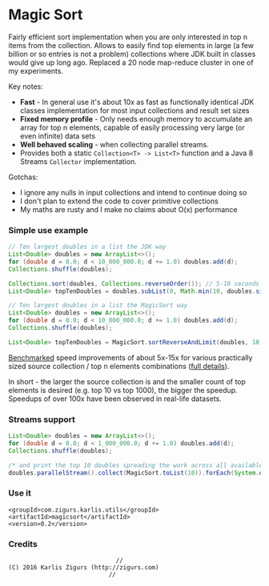 # Magic Sort

Fairly efficient sort implementation when you are only interested in top n items from the collection. Allows to easily find top elements in large (a few billion or so entries is not a problem) collections where JDK built in classes would give up long ago. Replaced a 20 node map-reduce cluster in one of my experiments.

Key notes:

- **Fast** - In general use it's about 10x as fast as functionally identical JDK classes implementation for most input collections and result set sizes
- **Fixed memory profile** - Only needs enough memory to accumulate an array for top n elements, capable of easily processing very large (or even infinite) data sets
- **Well behaved scaling** - when collecting parallel streams.
- Provides both a static `Collection<T> -> List<T>` function and a Java 8 Streams `Collector` implementation.

Gotchas:

- I ignore any nulls in input collections and intend to continue doing so
- I don't plan to extend the code to cover primitive collections
- My maths are rusty and I make no claims about O(x) performance

### Simple use example

```java
// Ten largest doubles in a list the JDK way
List<Double> doubles = new ArrayList<>();
for (double d = 0.0; d < 10_000_000.0; d += 1.0) doubles.add(d);
Collections.shuffle(doubles);

Collections.sort(doubles, Collections.reverseOrder()); // 5-10 seconds on a typical desktop
List<Double> topTenDoubles = doubles.subList(0, Math.min(10, doubles.size()));
```
```java
// Ten largest doubles in a list the MagicSort way
List<Double> doubles = new ArrayList<>();
for (double d = 0.0; d < 10_000_000.0; d += 1.0) doubles.add(d);
Collections.shuffle(doubles);

List<Double> topTenDoubles = MagicSort.sortReverseAndLimit(doubles, 10); // About 25 times faster
```
[Benchmarked](https://github.com/karliszigurs/MagicSortBenchmarks) speed improvements of about 5x-15x for various practically sized source collection / top n elements combinations ([full details](https://github.com/karliszigurs/MagicSortBenchmarks/blob/master/results/20161104-0.2-SNAPSHOT/summary.csv)).

In short - the larger the source collection is and the smaller count of top elements is desired (e.g. top 10 vs top 1000), the bigger the speedup. Speedups of over 100x have been observed in real-life datasets.

### Streams support

```java
List<Double> doubles = new ArrayList<>();
for (double d = 0.0; d < 1_000_000.0; d += 1.0) doubles.add(d);
Collections.shuffle(doubles);

/* and print the top 10 doubles spreading the work across all available cpu cores */
doubles.parallelStream().collect(MagicSort.toList(10)).forEach(System.out::println);
```

### Use it

```maven
<groupId>com.zigurs.karlis.utils</groupId>
<artifactId>magicsort</artifactId>
<version>0.2</version>
```

### Credits

```
                              //
(C) 2016 Karlis Zigurs (http://zigurs.com)
                            //
```
